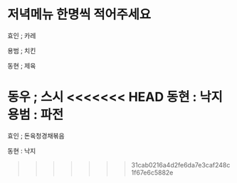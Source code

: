 # 저녁메뉴 한명씩 적어주세요

효인 ; 카레

용범 ; 치킨

동현 ; 제육

동우 ; 스시
<<<<<<< HEAD
동현 : 낙지
용범 : 파전
=======

효인 ; 돈육청경채볶음

동현 : 낙지
>>>>>>> 31cab0216a4d2fe6da7e3caf248c1f67e6c5882e
